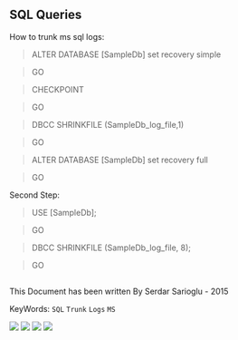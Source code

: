 ## SQL Queries

How to trunk ms sql logs:


>ALTER DATABASE [SampleDb] set recovery simple

>GO

>CHECKPOINT

>GO

>DBCC SHRINKFILE (SampleDb_log_file,1)

>GO

>ALTER DATABASE [SampleDb] set recovery full

>GO

Second Step:

>USE [SampleDb];

>GO

>DBCC SHRINKFILE (SampleDb_log_file, 8);

>GO

##
This Document has been written By Serdar Sarioglu - 2015

KeyWords: `SQL` `Trunk` `Logs` `MS`

<a href="https://mysystem.org" title="Mysystem.org"><img src="https://img.shields.io/badge/Visit-mysite-green.svg"></a>
<a href="https://www.paypal.me/ssarioglu" title="Support project"><img src="https://img.shields.io/badge/Donate-me-red.svg"></a>
<a href="mailto:serdar.sarioglu@mysystem.org" title="Email"><img src="https://img.shields.io/badge/Email-me-blue.svg"></a>
<a href="https://www.linkedin.com/in/serdarsarioglu/" title="Linkedin"><img src="https://img.shields.io/badge/Linkedin-me-orange.svg"></a>
